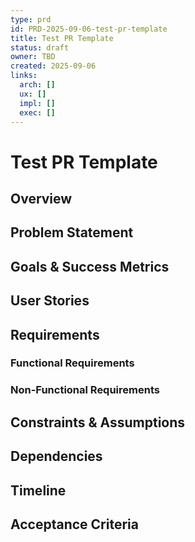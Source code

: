 ```yaml
---
type: prd
id: PRD-2025-09-06-test-pr-template
title: Test PR Template
status: draft
owner: TBD
created: 2025-09-06
links:
  arch: []
  ux: []
  impl: []
  exec: []
---
```


# Test PR Template

## Overview
<!-- Brief description of the product/feature -->

## Problem Statement
<!-- What problem does this solve? -->

## Goals & Success Metrics
<!-- What are we trying to achieve? How will we measure success? -->

## User Stories
<!-- Who are the users and what do they need? -->

## Requirements
### Functional Requirements
<!-- What must the system do? -->

### Non-Functional Requirements
<!-- Performance, security, scalability, etc. -->

## Constraints & Assumptions
<!-- What limitations or assumptions are we working with? -->

## Dependencies
<!-- What other systems or features does this depend on? -->

## Timeline
<!-- High-level timeline and milestones -->

## Acceptance Criteria
<!-- How do we know when this is done? -->